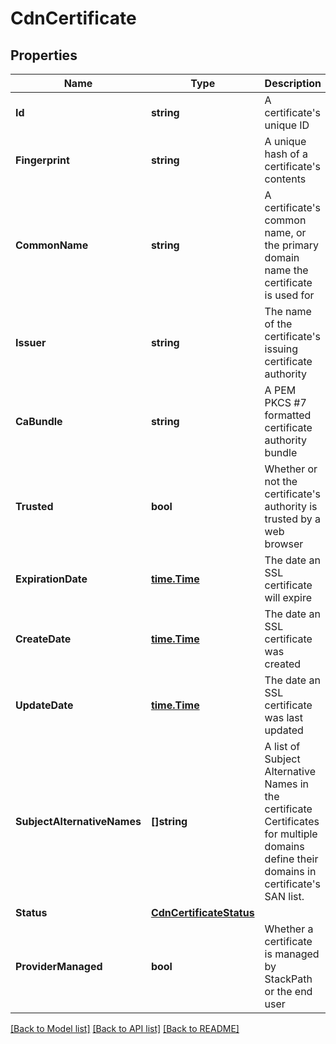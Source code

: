# CdnCertificate

## Properties

Name | Type | Description | Notes
------------ | ------------- | ------------- | -------------
**Id** | **string** | A certificate&#39;s unique ID | [optional] 
**Fingerprint** | **string** | A unique hash of a certificate&#39;s contents | [optional] 
**CommonName** | **string** | A certificate&#39;s common name, or the primary domain name the certificate is used for | [optional] 
**Issuer** | **string** | The name of the certificate&#39;s issuing certificate authority | [optional] 
**CaBundle** | **string** | A PEM PKCS #7 formatted certificate authority bundle | [optional] 
**Trusted** | **bool** | Whether or not the certificate&#39;s authority is trusted by a web browser | [optional] 
**ExpirationDate** | [**time.Time**](time.Time.md) | The date an SSL certificate will expire | [optional] 
**CreateDate** | [**time.Time**](time.Time.md) | The date an SSL certificate was created | [optional] 
**UpdateDate** | [**time.Time**](time.Time.md) | The date an SSL certificate was last updated | [optional] 
**SubjectAlternativeNames** | **[]string** | A list of Subject Alternative Names in the certificate  Certificates for multiple domains define their domains in certificate&#39;s SAN list. | [optional] 
**Status** | [**CdnCertificateStatus**](cdnCertificateStatus.md) |  | [optional] 
**ProviderManaged** | **bool** | Whether a certificate is managed by StackPath or the end user | [optional] 

[[Back to Model list]](../README.md#documentation-for-models) [[Back to API list]](../README.md#documentation-for-api-endpoints) [[Back to README]](../README.md)


